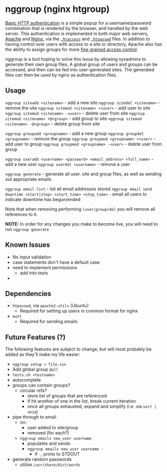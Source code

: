 # nggroup (nginx htgroup)

[Basic HTTP authentication](https://cdn.tutsplus.com/net/uploads/legacy/511_http/401_prompt.png) is a simple popup for a username/password combination that is rendered by the browser, and handled by the web server. This authentication is implemented in both major web servers, [Apache](http://apache.org) and [Nginx](http://nginx.org), via the [`.htaccess`](http://en.wikipedia.org/wiki/.htaccess) and [`.htpasswd`](http://en.wikipedia.org/wiki/.htpasswd) files. In addition to having control over users with access to a site or directory, Apache also has the ability to assign groups for more [fine grained access control](http://qdig.sourceforge.net/Tips/HttpAuthGuide).

nggroup is a tool hoping to solve this issue by allowing sysadmins to generate their own group files. A global group of users and groups can be accessed, and then can be fed into user-generated sites. The generated files can then be used by nginx as authentication files.

## Usage

`nggroup siteadd <sitename>` - add a new site
`nggroup sitedel <sitename>` - remove the  site
`nggroup sitemod <sitename> +<user>` - add user to site
`nggroup sitemod <sitename> -<user>` - delete user from site
`nggroup sitemod <sitename> +@<group>` - add group to site
`nggroup sitemod <sitename> -@<group>` - delete group from site

`nggroup groupadd <groupname>` - add a new group
`nggroup groupdel <groupname>` - remove the group
`nggroup groupmod <groupname> +<user>` - add user to group
`nggroup groupmod <groupname> -<user>` - delete user from group

`nggroup useradd <username> <password> <email_address> <full_name>` - add a new user
`nggroup userdel <username>` - remove a user

`nggroup generate` - generate all user, site and group files, as well as sending out appropriate emails

`nggroup email list` - list all email addresses stored
`nggroup email send downtime <start|stop> <start_time> <stop_time>` - email all users to indicate downtime has begun/ended

Note that when removing performing `(user|group)del` you will remove all references to it. 

**NOTE:** In order for any changes you make to become live, you will need to run `nggroup generate`


## Known Issues

- No input validation
- case statements don't have a default case
- need to implement permissions
  - add into tests
- 

## Dependencies

- `htpasswd`, via `apache2-utils` (Ubuntu)
  - Required for setting up users in common format for nginx
- `mutt`
  - Required for sending emails

## Future Features (?)

The following features are subject to change, but will most probably be added as they'll make my life easier:

- `nggroup setup < file.csv`
- Add global group `@all`
- `tests.sh <testname>`
- autocomplete
- groups can contain groups?
  - circular refs?
    - store list of groups that are referenced
    - if hit another of one in the list, break current iteration
    - once all groups exhausted, expand and simplify (i.e. via `sort | uniq`)
- pipe through to email
  - on:
    - user added to site/group
	- removed (for each?)
  - `nggroup emails new_user username`
    - populates and sends
    - `nggroup emails new_user username -`
      - if `-`, prints to STDOUT
- generate random passwords
  - utilise `/usr/share/dict/words`

